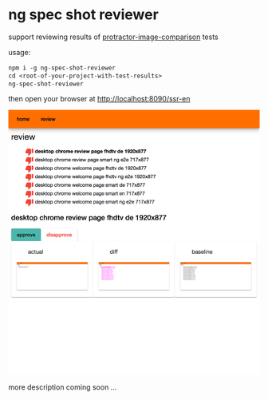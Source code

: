 ng spec shot reviewer
=====================

support reviewing results of [protractor-image-comparison](https://www.npmjs.com/package/protractor-image-comparison) tests

usage:
```shell
npm i -g ng-spec-shot-reviewer
cd <root-of-your-project-with-test-results>
ng-spec-shot-reviewer
```
then open your browser at [http://localhost:8090/ssr-en](http://localhost:8090/ssr-en)

![screenshot](./client/e2e/spec-shots/baseline/desktop_chrome/review-page-detailssmart-en-717x877.png)


more description coming soon ...
